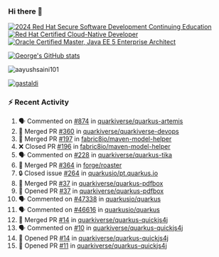 ### Hi there 👋

<!--START_SECTION:badges-->
[![2024 Red Hat Secure Software Development Continuing Education](https://images.credly.com/size/110x110/images/36a76b78-c5bf-45cf-ac2c-48c3825260c7/blob)](http://www.credly.com/badges/c86e9a17-d2c3-4554-b890-7d0521710eb6 "2024 Red Hat Secure Software Development Continuing Education")
[![Red Hat Certified Cloud-Native Developer](https://images.credly.com/size/110x110/images/12ef4e4e-3d8d-4caf-9ab1-858c5bcb9619/image.png)](http://www.credly.com/badges/b6402e31-0894-48e6-b488-e2e551dcc809 "Red Hat Certified Cloud-Native Developer")
[![Oracle Certified Master, Java EE 5 Enterprise Architect](https://images.credly.com/size/110x110/images/1fa3549c-674c-4779-b3d6-d7d64eac2c23/Oracle-Certification-badge_OC-Master.png)](http://www.credly.com/badges/2565574e-b81d-410e-ab7d-24666ddcbe00 "Oracle Certified Master, Java EE 5 Enterprise Architect")
<!--END_SECTION:badges-->

[![George's GitHub stats](https://github-readme-stats.vercel.app/api?username=gastaldi&show=reviews,prs_merged&hide=contribs,prs&theme=transparent&show_icons=true)](https://github.com/anuraghazra/github-readme-stats)

<p align="left"> <img src="https://komarev.com/ghpvc/?username=gastaldi&label=Profile%20views&color=0e75b6&style=for-the-badge" alt="aayushsaini101" /> </p>

<p align="left"> <a href="https://github.com/ryo-ma/github-profile-trophy"><img src="https://github-profile-trophy.vercel.app/?username=gastaldi" alt="gastaldi" /></a> </p>

### :zap: Recent Activity

<!--START_SECTION:activity-->
1. 🗣 Commented on [#874](https://github.com/quarkiverse/quarkus-artemis/issues/874#issuecomment-3127224406) in [quarkiverse/quarkus-artemis](https://github.com/quarkiverse/quarkus-artemis)
2. 🎉 Merged PR [#360](https://github.com/quarkiverse/quarkiverse-devops/pull/360) in [quarkiverse/quarkiverse-devops](https://github.com/quarkiverse/quarkiverse-devops)
3. 🎉 Merged PR [#197](https://github.com/fabric8io/maven-model-helper/pull/197) in [fabric8io/maven-model-helper](https://github.com/fabric8io/maven-model-helper)
4. ❌ Closed PR [#196](https://github.com/fabric8io/maven-model-helper/pull/196) in [fabric8io/maven-model-helper](https://github.com/fabric8io/maven-model-helper)
5. 🗣 Commented on [#228](https://github.com/quarkiverse/quarkus-tika/pull/228#issuecomment-3096477594) in [quarkiverse/quarkus-tika](https://github.com/quarkiverse/quarkus-tika)
6. 🎉 Merged PR [#364](https://github.com/forge/roaster/pull/364) in [forge/roaster](https://github.com/forge/roaster)
7. 🔒 Closed issue [#264](https://github.com/quarkusio/pt.quarkus.io/issues/264) in [quarkusio/pt.quarkus.io](https://github.com/quarkusio/pt.quarkus.io)
8. 🎉 Merged PR [#37](https://github.com/quarkiverse/quarkus-pdfbox/pull/37) in [quarkiverse/quarkus-pdfbox](https://github.com/quarkiverse/quarkus-pdfbox)
9. 💪 Opened PR [#37](https://github.com/quarkiverse/quarkus-pdfbox/pull/37) in [quarkiverse/quarkus-pdfbox](https://github.com/quarkiverse/quarkus-pdfbox)
10. 🗣 Commented on [#47338](https://github.com/quarkusio/quarkus/pull/47338#issuecomment-3084494421) in [quarkusio/quarkus](https://github.com/quarkusio/quarkus)
11. 🗣 Commented on [#46616](https://github.com/quarkusio/quarkus/issues/46616#issuecomment-3084398329) in [quarkusio/quarkus](https://github.com/quarkusio/quarkus)
12. 🎉 Merged PR [#14](https://github.com/quarkiverse/quarkus-quickjs4j/pull/14) in [quarkiverse/quarkus-quickjs4j](https://github.com/quarkiverse/quarkus-quickjs4j)
13. 🗣 Commented on [#10](https://github.com/quarkiverse/quarkus-quickjs4j/issues/10#issuecomment-3079439344) in [quarkiverse/quarkus-quickjs4j](https://github.com/quarkiverse/quarkus-quickjs4j)
14. 💪 Opened PR [#14](https://github.com/quarkiverse/quarkus-quickjs4j/pull/14) in [quarkiverse/quarkus-quickjs4j](https://github.com/quarkiverse/quarkus-quickjs4j)
15. 💪 Opened PR [#11](https://github.com/quarkiverse/quarkus-quickjs4j/pull/11) in [quarkiverse/quarkus-quickjs4j](https://github.com/quarkiverse/quarkus-quickjs4j)
<!--END_SECTION:activity-->
